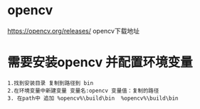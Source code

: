 # opencv
https://opencv.org/releases/ opencv下载地址
# 需要安装opencv 并配置环境变量
    1.找到安装目录 复制到路径到 bin
    2.在环境变量中新建变量 变量名:opencv 变量值：复制的路径
    3. 在path中 追加 %opencv%\build\bin  %opencv%\build\bin
